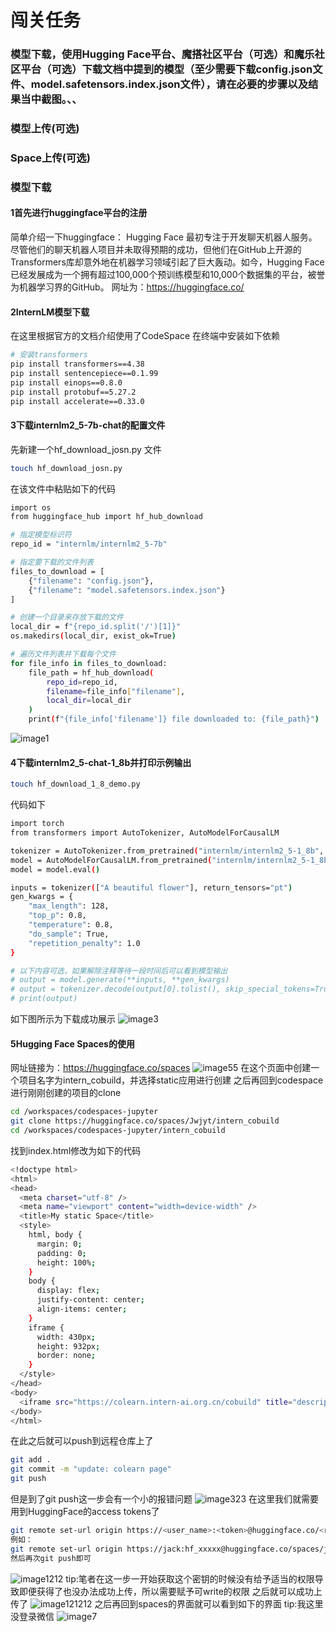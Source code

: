 # 闯关任务
### 模型下载，使用Hugging Face平台、魔搭社区平台（可选）和魔乐社区平台（可选）下载文档中提到的模型（至少需要下载config.json文件、model.safetensors.index.json文件），请在必要的步骤以及结果当中截图。、、
### 模型上传(可选)
### Space上传(可选)

### 模型下载
#### 1首先进行huggingface平台的注册
简单介绍一下huggingface：
Hugging Face 最初专注于开发聊天机器人服务。尽管他们的聊天机器人项目并未取得预期的成功，但他们在GitHub上开源的Transformers库却意外地在机器学习领域引起了巨大轰动。如今，Hugging Face已经发展成为一个拥有超过100,000个预训练模型和10,000个数据集的平台，被誉为机器学习界的GitHub。
网址为：https://huggingface.co/

#### 2InternLM模型下载
在这里根据官方的文档介绍使用了CodeSpace
在终端中安装如下依赖
```bash
# 安装transformers
pip install transformers==4.38
pip install sentencepiece==0.1.99
pip install einops==0.8.0
pip install protobuf==5.27.2
pip install accelerate==0.33.0
```
#### 3下载internlm2_5-7b-chat的配置文件
先新建一个hf_download_josn.py 文件
```bash
touch hf_download_josn.py
```
在该文件中粘贴如下的代码
```bash
import os
from huggingface_hub import hf_hub_download

# 指定模型标识符
repo_id = "internlm/internlm2_5-7b"

# 指定要下载的文件列表
files_to_download = [
    {"filename": "config.json"},
    {"filename": "model.safetensors.index.json"}
]

# 创建一个目录来存放下载的文件
local_dir = f"{repo_id.split('/')[1]}"
os.makedirs(local_dir, exist_ok=True)

# 遍历文件列表并下载每个文件
for file_info in files_to_download:
    file_path = hf_hub_download(
        repo_id=repo_id,
        filename=file_info["filename"],
        local_dir=local_dir
    )
    print(f"{file_info['filename']} file downloaded to: {file_path}")
```
![image1](codespace.png)

#### 4下载internlm2_5-chat-1_8b并打印示例输出
```bash
touch hf_download_1_8_demo.py
```
代码如下
```bash
import torch
from transformers import AutoTokenizer, AutoModelForCausalLM

tokenizer = AutoTokenizer.from_pretrained("internlm/internlm2_5-1_8b", trust_remote_code=True)
model = AutoModelForCausalLM.from_pretrained("internlm/internlm2_5-1_8b", torch_dtype=torch.float16, trust_remote_code=True)
model = model.eval()

inputs = tokenizer(["A beautiful flower"], return_tensors="pt")
gen_kwargs = {
    "max_length": 128,
    "top_p": 0.8,
    "temperature": 0.8,
    "do_sample": True,
    "repetition_penalty": 1.0
}

# 以下内容可选，如果解除注释等待一段时间后可以看到模型输出
# output = model.generate(**inputs, **gen_kwargs)
# output = tokenizer.decode(output[0].tolist(), skip_special_tokens=True)
# print(output)
```
如下图所示为下载成功展示
![image3](xiazai.png)

#### 5Hugging Face Spaces的使用
网址链接为：https://huggingface.co/spaces
![image55](space.png)
在这个页面中创建一个项目名字为intern_cobuild，并选择static应用进行创建
之后再回到codespace进行刚刚创建的项目的clone
```bash
cd /workspaces/codespaces-jupyter
git clone https://huggingface.co/spaces/Jwjyt/intern_cobuild
cd /workspaces/codespaces-jupyter/intern_cobuild
```
找到index.html修改为如下的代码
```bash
<!doctype html>
<html>
<head>
  <meta charset="utf-8" />
  <meta name="viewport" content="width=device-width" />
  <title>My static Space</title>
  <style>
    html, body {
      margin: 0;
      padding: 0;
      height: 100%;
    }
    body {
      display: flex;
      justify-content: center;
      align-items: center;
    }
    iframe {
      width: 430px;
      height: 932px;
      border: none;
    }
  </style>
</head>
<body>
  <iframe src="https://colearn.intern-ai.org.cn/cobuild" title="description"></iframe>
</body>
</html>
```
在此之后就可以push到远程仓库上了
```bash
git add .
git commit -m "update: colearn page"
git push
```
但是到了git push这一步会有一个小的报错问题
![image323](gitpush.png)
在这里我们就需要用到HuggingFace的access tokens了
```bash
git remote set-url origin https://<user_name>:<token>@huggingface.co/<repo_path>
例如：
git remote set-url origin https://jack:hf_xxxxx@huggingface.co/spaces/jack/intern_cobuild/
然后再次git push即可
```
![image1212](tt.png)
tip:笔者在这一步一开始获取这个密钥的时候没有给予适当的权限导致即便获得了也没办法成功上传，所以需要赋予可write的权限
之后就可以成功上传了
![image121212](shangchuan.png)
之后再回到spaces的界面就可以看到如下的界面
tip:我这里没登录微信
![image7](success.png)